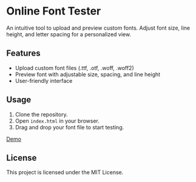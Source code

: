 # Online Font Tester

An intuitive tool to upload and preview custom fonts. Adjust font size, line height, and letter spacing for a personalized view.

## Features
- Upload custom font files (.ttf, .otf, .woff, .woff2)
- Preview font with adjustable size, spacing, and line height
- User-friendly interface

## Usage
1. Clone the repository.
2. Open `index.html` in your browser.
3. Drag and drop your font file to start testing.

[Demo](https://idevranjan.github.io/fontTest/)

## License
This project is licensed under the MIT License.
